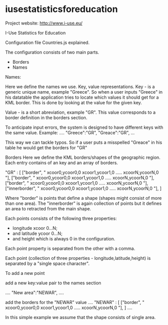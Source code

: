 iusestatisticsforeducation
==========================

Project website: http://www.i-use.eu/

I-Use Statistics for Education

Configuration file Countries.js explained.

The configuration consists of two main parts. 
-	Borders 
-	Names

Names:

Here we define the names we use. Key, value representations. 
Key -  is a generic unique name, example "Greece". So when a user inputs "Greece" in his datatable the application tries to locate which values it should get for a KML border. This is done by looking at the value for the given key.

Value - is a short abreviation, example "GR". This value corresponds to a border definition in the borders section. 

To anticipate input errors, the system is designed to have different keys with the same value. Example:
....
"Greece":"GR",
"Greace":"GR",
...

This way we can tackle typos. So if a user puts a misspelled "Greace" in his table he would get the borders for "GR" 

Borders 
Here we define the KML borders/shapes of the geographic region. Each entry contains of an key and an array of borders.

"GR" : [ 
["border", " xcoor0,ycoor0,0  xcoor1,ycoor1,0 .....  xcoorN,ycoorN,0 "], 
["border", " xcoor0,ycoor0,0  xcoor1,ycoor1,0 .....  xcoorN,ycoorN,0 "],
["border", " xcoor0,ycoor0,0  xcoor1,ycoor1,0 .....  xcoorN,ycoorN,0 "],
["innerborder", " xcoor0,ycoor0,0  xcoor1,ycoor1,0 .....  xcoorN,ycoorN,0 "],
 ]

Where "border" is  points that define a shape (shapes might consist of more than one area). The "innerborder" is again collection of points but it defines an area to retracted from the main shape.

Each points consists of the following three properties: 
  - longitude xcoor 0...N;
  - and latitude ycoor 0...N;
  - and height which is always 0 in the configuration.  

Each point property is separated from the other with a comma. 

Each point (collection of three properties - longitude,latitude,height) is separated by a "single space character".

To add a new point

add a new key:value pair to the names section

....
"New area":"NEWAR",
....

add the borders for the "NEWAR" value 
....
"NEWAR" : [ 
["border", " xcoor0,ycoor0,0  xcoor1,ycoor1,0 .....  xcoorN,ycoorN,0 "], 
 ]
....

In this simple example we assume that the shape consists of single area.
